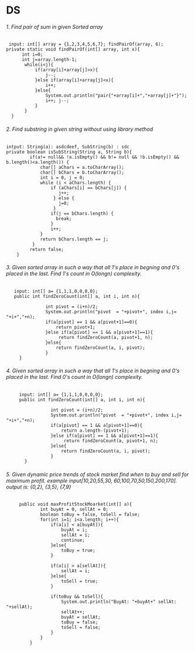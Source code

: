 # DS
 
 
 ###### 1. Find pair of sum in given Sorted array
     input: int[] array = {1,2,3,4,5,6,7}; findPairOf(array, 6);
    private static void findPairOf(int[] array, int x){
          int i=0;
          int j=array.length-1;
           while(i<j){
               if(array[i]+array[j]>x){
                   j--;
               }else if(array[i]+array[j]<x){
                   i++;
               }else{
                   System.out.println("pair{"+array[i]+","+array[j]+"}");
                   i++; j--;
               }
           }
      } 
   
###### 2. Find substring in given string without using library method
    intput: String(a): asdcdeef, SubString(b) : sdc 
    private boolean isSubString(String a, String b){
             if(a!= null&& !a.isEmpty() && b!= null && !b.isEmpty() && b.length()<a.length()) {
                 char[] aChars = a.toCharArray();
                 char[] bChars = b.toCharArray();
                 int i = 0, j = 0;
                 while (i < aChars.length) {
                     if (aChars[i] == bChars[j]) {
                        j++;
                      } else {
                        j=0;
                      }
                     if(j == bChars.length) {
                       break;
                     }
                     i++;
                 }
                 return bChars.length == j;
              }
             return false;
        }

###### 3. Given sorted array in such a way that all 1's place in begning and 0's placed in the last. Find 1's count in O(longn) complexity.
       input: int[] a= {1,1,1,0,0,0,0};
       public int findZeroCount(int[] a, int i, int n){

                   int pivot = (i+n)/2;
                   System.out.println("pivot  = "+pivot+", index i,j= "+i+","+n);
                   if(a[pivot] == 1 && a[pivot+1]==0){
                       return pivot+1;
                   }else if(a[pivot] == 1 && a[pivot+1]==1){
                        return findZeroCount(a, pivot+1, n);
                   }else{
                       return findZeroCount(a, i, pivot);
                   }
         }

###### 4. Given sorted array in such a way that all 1's place in begning and 0's placed in the last. Find 0's count in O(longn) complexity.
         input: int[] a= {1,1,1,0,0,0,0};
         public int findZeroCount(int[] a, int i, int n){

                     int pivot = (i+n)/2;
                     System.out.println("pivot  = "+pivot+", index i,j= "+i+","+n);
                     if(a[pivot] == 1 && a[pivot+1]==0){
                         return a.length-(pivot+1);
                     }else if(a[pivot] == 1 && a[pivot+1]==1){
                          return findZeroCount(a, pivot+1, n);
                     }else{
                         return findZeroCount(a, i, pivot);
                     }
           }


###### 5. Given dynamic price trends of stock market find when to buy and sell for maximum profit. example input[10,20,55,30, 60,100,70,50,150,200,170]. output is: {0,2}, {3,5}, {7,9}

         public void maxProfitStockMoarket(int[] a){
                 int buyAt = 0, sellAt = 0;
                 boolean toBuy = false, toSell = false;
                 for(int i=1; i<a.length; i++){
                     if(a[i] < a[buyAt]){
                         buyAt = i;
                         sellAt = i;
                         continue;
                     }else{
                         toBuy = true;
                     }

                     if(a[i] > a[sellAt]){
                         sellAt = i;
                     }else{
                         toSell = true;
                     }

                     if(toBuy && toSell){
                         System.out.println("BuyAt: "+buyAt+" sellAt: "+sellAt);
                         sellAt++;
                         buyAt = sellAt;
                         toBuy = false;
                         toSell = false;
                     }
                 }
             }
